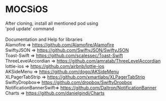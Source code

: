 # MOCSiOS
After cloning, install all mentioned pod using <br/>
'pod update' command
<br/> <br/>
Documentation and Help for libraries
<br/>
Alamofire => https://github.com/Alamofire/Alamofire <br/>
SwiftyJSON => https://github.com/SwiftyJSON/SwiftyJSON <br/>
Toast-Swift => https://github.com/scalessec/Toast-Swift <br/>
ThreeLevelAccordian => https://github.com/amratab/ThreeLevelAccordian <br/>
lottie-ios => https://github.com/airbnb/lottie-ios <br/>
AKSideMenu => https://github.com/dogo/AKSideMenu <br/>
XLPagerTabStrip => https://github.com/xmartlabs/XLPagerTabStrip <br/>
SwiftyDropbox=> https://github.com/dropbox/SwiftyDropbox <br/>
NotificationBannerSwift=> https://github.com/Daltron/NotificationBanner <br/>
Charts => https://github.com/danielgindi/Charts




